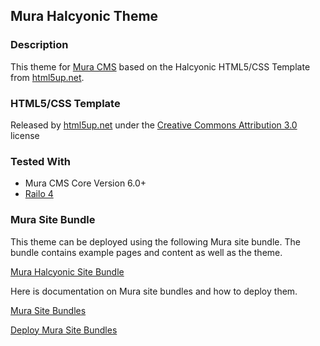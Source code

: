 ## Mura Halcyonic Theme

### Description
This theme for [Mura CMS](http://getmura.com) based on the Halcyonic HTML5/CSS Template from [html5up.net](http://html5up.net). 

### HTML5/CSS Template
Released by [html5up.net](http://html5up.net) under the [Creative Commons Attribution 3.0](http://html5up.net/license/) license


### Tested With
* Mura CMS Core Version 6.0+
* [Railo 4](http://getrailo.com)

### Mura Site Bundle
This theme can be deployed using the following Mura site bundle. The bundle contains example pages and content as well as the theme.

[Mura Halcyonic Site Bundle](https://dl.dropboxusercontent.com/u/9485601/MuraBundle_Halcyonic.zip)

Here is documentation on Mura site bundles and how to deploy them.

[Mura Site Bundles](http://docs.getmura.com/installation-set-up/site-settings/site-bundles/)

[Deploy Mura Site Bundles](http://docs.getmura.com/user-guide/site-settings/deploy-bundles/)
